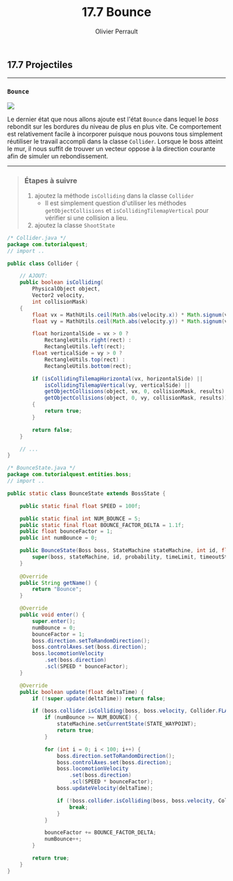 ﻿---
slug: tutoquest-rebonds
order: 44
title: 17.7 Bounce
author: Olivier Perrault
tag: tutorialquest
---

## 17.7 Projectiles
---

### `Bounce`

<img class="w-50 center" src="../../assets/tutorialquest/gif/boss-state-bounce.gif">

Le dernier état que nous allons ajoute est l'état `Bounce` dans lequel le *boss* rebondit sur les bordures du niveau de plus en plus vite. Ce comportement est relativement facile à incorporer puisque nous pouvons tous simplement réutiliser le travail accompli dans la classe `Collider`. Lorsque le boss atteint le mur, il nous suffit de trouver un vecteur oppose à la direction courante afin de simuler un rebondissement.

---
> ### Étapes à suivre
> 1. ajoutez la méthode `isColliding` dans la classe `Collider`
>     * Il est simplement question d'utiliser les méthodes `getObjectCollisions` et `isCollidingTilemapVertical` pour vérifier si une collision a lieu.
> 2. ajoutez la classe `ShootState`

```java
/* Collider.java */
package com.tutorialquest;
// import ..

public class Collider {

    // AJOUT:
    public boolean isColliding(
        PhysicalObject object, 
        Vector2 velocity, 
        int collisionMask)
    {
        float vx = MathUtils.ceil(Math.abs(velocity.x)) * Math.signum(velocity.x);
        float vy = MathUtils.ceil(Math.abs(velocity.y)) * Math.signum(velocity.y);

        float horizontalSide = vx > 0 ?
            RectangleUtils.right(rect) :
            RectangleUtils.left(rect);
        float verticalSide = vy > 0 ?
            RectangleUtils.top(rect) :
            RectangleUtils.bottom(rect);

        if (isCollidingTilemapHorizontal(vx, horizontalSide) ||
            isCollidingTilemapVertical(vy, verticalSide) ||
            getObjectCollisions(object, vx, 0, collisionMask, results) ||
            getObjectCollisions(object, 0, vy, collisionMask, results))
        {
            return true;
        }

        return false;
    }

    // ...
}  
```

```java 
/* BounceState.java */
package com.tutorialquest.entities.boss;
// import ..

public static class BounceState extends BossState {

    public static final float SPEED = 100f;

    public static final int NUM_BOUNCE = 5;
    public static final float BOUNCE_FACTOR_DELTA = 1.1f;
    public float bounceFactor = 1;
    public int numBounce = 0;

    public BounceState(Boss boss, StateMachine stateMachine, int id, float probability, float timeLimit, int timeoutState) {
        super(boss, stateMachine, id, probability, timeLimit, timeoutState);
    }
    
    @Override
    public String getName() {
        return "Bounce";
    }

    @Override
    public void enter() {
        super.enter();
        numBounce = 0;
        bounceFactor = 1;
        boss.direction.setToRandomDirection();
        boss.controlAxes.set(boss.direction);
        boss.locomotionVelocity
            .set(boss.direction)
            .scl(SPEED * bounceFactor);
    }

    @Override
    public boolean update(float deltaTime) {
        if (!super.update(deltaTime)) return false;

        if (boss.collider.isColliding(boss, boss.velocity, Collider.FLAG_NONE)) {
            if (numBounce >= NUM_BOUNCE) {
                stateMachine.setCurrentState(STATE_WAYPOINT);
                return true;
            }

            for (int i = 0; i < 100; i++) {
                boss.direction.setToRandomDirection();
                boss.controlAxes.set(boss.direction);
                boss.locomotionVelocity
                    .set(boss.direction)
                    .scl(SPEED * bounceFactor);
                boss.updateVelocity(deltaTime);

                if (!boss.collider.isColliding(boss, boss.velocity, Collider.FLAG_NONE)) {
                    break;
                }
            }

            bounceFactor += BOUNCE_FACTOR_DELTA;
            numBounce++;
        }

        return true;
    }
}
```
